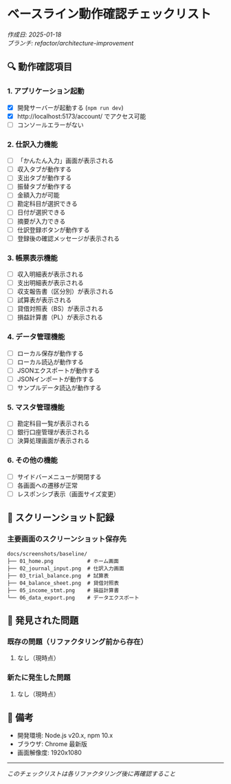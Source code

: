 # ベースライン動作確認チェックリスト

*作成日: 2025-01-18*  
*ブランチ: refactor/architecture-improvement*

## 🔍 動作確認項目

### 1. アプリケーション起動
- [x] 開発サーバーが起動する (`npm run dev`)
- [x] http://localhost:5173/account/ でアクセス可能
- [ ] コンソールエラーがない

### 2. 仕訳入力機能
- [ ] 「かんたん入力」画面が表示される
- [ ] 収入タブが動作する
- [ ] 支出タブが動作する
- [ ] 振替タブが動作する
- [ ] 金額入力が可能
- [ ] 勘定科目が選択できる
- [ ] 日付が選択できる
- [ ] 摘要が入力できる
- [ ] 仕訳登録ボタンが動作する
- [ ] 登録後の確認メッセージが表示される

### 3. 帳票表示機能
- [ ] 収入明細表が表示される
- [ ] 支出明細表が表示される
- [ ] 収支報告書（区分別）が表示される
- [ ] 試算表が表示される
- [ ] 貸借対照表（BS）が表示される
- [ ] 損益計算書（PL）が表示される

### 4. データ管理機能
- [ ] ローカル保存が動作する
- [ ] ローカル読込が動作する
- [ ] JSONエクスポートが動作する
- [ ] JSONインポートが動作する
- [ ] サンプルデータ読込が動作する

### 5. マスタ管理機能
- [ ] 勘定科目一覧が表示される
- [ ] 銀行口座管理が表示される
- [ ] 決算処理画面が表示される

### 6. その他の機能
- [ ] サイドバーメニューが開閉する
- [ ] 各画面への遷移が正常
- [ ] レスポンシブ表示（画面サイズ変更）

## 📸 スクリーンショット記録

### 主要画面のスクリーンショット保存先
```
docs/screenshots/baseline/
├── 01_home.png           # ホーム画面
├── 02_journal_input.png  # 仕訳入力画面
├── 03_trial_balance.png  # 試算表
├── 04_balance_sheet.png  # 貸借対照表
├── 05_income_stmt.png    # 損益計算書
└── 06_data_export.png    # データエクスポート
```

## 🐛 発見された問題

### 既存の問題（リファクタリング前から存在）
1. なし（現時点）

### 新たに発生した問題
1. なし（現時点）

## 📝 備考

- 開発環境: Node.js v20.x, npm 10.x
- ブラウザ: Chrome 最新版
- 画面解像度: 1920x1080

---

*このチェックリストは各リファクタリング後に再確認すること*